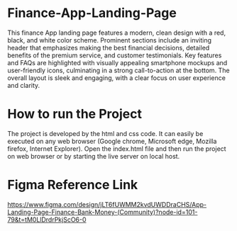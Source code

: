 # Finance-App-Landing-Page
This finance App landing page features a modern, clean design with a red, black, and white color scheme. Prominent sections include an inviting header that emphasizes making the best financial decisions, detailed benefits of the premium service, and customer testimonials. Key features and FAQs are highlighted with visually appealing smartphone mockups and user-friendly icons, culminating in a strong call-to-action at the bottom. The overall layout is sleek and engaging, with a clear focus on user experience and clarity.

#  How to run the Project
The project is developed by the html and css code.
It can easily be executed on any web browser (Google chrome, Microsoft edge, Mozilla firefox, Internet Explorer).
Open the index.html file and then run the project on web browser or by starting the live server on local host.

# Figma Reference Link
https://www.figma.com/design/jLT6fUWMM2kvdUWDDraCHS/App-Landing-Page-Finance-Bank-Money-(Community)?node-id=101-79&t=tM0LlDrdrPkjScO6-0

